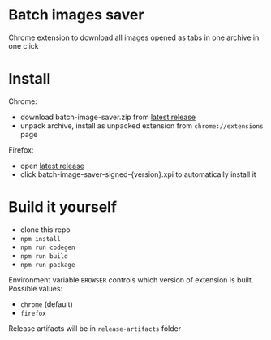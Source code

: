 # Batch images saver

Chrome extension to download all images opened as tabs in one archive in one click

# Install

Chrome:
- download batch-image-saver.zip from [latest release](https://github.com/lerarosalene/batched-img-save/releases/latest/)
- unpack archive, install as unpacked extension from `chrome://extensions` page

Firefox: 
- open [latest release](https://github.com/lerarosalene/batched-img-save/releases/tag/v1.1.3)
- click batch-image-saver-signed-{version}.xpi to automatically install it

# Build it yourself

- clone this repo
- `npm install`
- `npm run codegen`
- `npm run build`
- `npm run package`

Environment variable `BROWSER` controls which version of extension is built. Possible values:
- `chrome` (default)
- `firefox`



Release artifacts will be in `release-artifacts` folder
